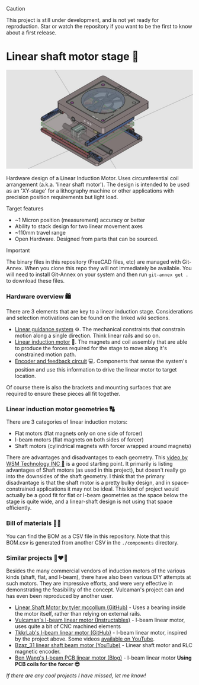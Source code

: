 > [!CAUTION]
>
> This project is still under development, and is not yet ready for reproduction. Star or watch the repository if you want to be the first to know about a first release. 

# Linear shaft motor stage 🧲

![](preview.jpg)

Hardware design of a Linear Induction Motor. Uses circumferential coil arrangement (a.k.a. 'linear shaft motor'). The design is intended to be used as an  'XY-stage' for a lithography machine or other applications with precision position requirements but light load.

Target features

* ~1 Micron position (measurement) accuracy or better
* Ability to stack design for two linear movement axes
* ~110mm travel range
* Open Hardware. Designed from parts that can be sourced.

> [!IMPORTANT]
>
> The binary files in this repository (FreeCAD files, etc) are managed with Git-Annex. When you clone this repo they will not immediately be available. You will need to install Git-Annex on your system and then run `git-annex get .` to download these files.

### Hardware overview 🛍

There are 3 elements that are key to a linear induction stage. Considerations and selection motivations can be found on the linked wiki sections.

* [Linear guidance system](https://github.com/openMLA/linear-shaft-motor/wiki/linear-guidance) ⚙. The mechanical constraints that constrain motion along a single direction. Think linear rails and so on. 
* [Linear induction motor](https://github.com/openMLA/linear-shaft-motor/wiki/induction-motor) 🧲. The magnets and coil assembly that are able to produce the forces required for the stage to move along it's constrained motion path.
* [Encoder and feedback circuit](https://github.com/openMLA/linear-shaft-motor/wiki/encoder-and-feedback) 💻. Components that sense the system's position and use this information to drive the linear motor to target location.

Of course there is also the brackets and mounting surfaces that are required to ensure these pieces all fit together.

### Linear induction motor geometries 🔠

There are 3 categories of linear induction motors:

* Flat motors (flat magnets only on one side of forcer) 
* I-beam motors (flat magnets on both sides of forcer)
* Shaft motors (cylindrical magnets with forcer wrapped around magnets)

There are advantages and disadvantages to each geometry. This [video  by  WSM Technology INC 🎥](https://www.youtube.com/watch?v=Bxs2PFg0luw) is a good starting point. It primarily is listing advantages of Shaft motors (as used in this project), but doesn't really go into the downsides of the shaft geometry. I think that the primary disadvantage is that the shaft motor is a pretty bulky design, and in space-constrained applications it may not be ideal. This kind of project would actually be a good fit for flat or I-beam geometries as the space below the stage is quite wide, and a linear-shaft design is not using that space efficiently.

### Bill of materials 📃💸

You can find the BOM as a CSV file in this repository. Note that this BOM.csv is generated from another CSV in the `./components` directory.

### Similar projects 👨‍❤️‍👨

Besides the many commercial vendors of induction motors of the various kinds (shaft, flat, and I-beam), there have also been various DIY attempts at such motors. They are impressive efforts, and were very effective in demonstrating the feasibility of the concept. Vulcaman's project can and has even been reproduced by another user.

* [Linear Shaft Motor by tyler mccollum (GitHub)](https://github.com/tylermccollum/LinearMotor) - Uses a bearing inside the motor itself, rather than relying on external rails. 
* [Vulcaman's I-beam linear motor (Instructables)](https://www.instructables.com/DIY-IRONLESS-LINEAR-SERVO-MOTOR/) - I-beam linear motor, uses quite a bit of CNC machined elements
* [TkkrLab's I-beam linear motor (GitHub)](https://github.com/TkkrLab/LinearMotor) - I-beam linear motor, inspired by the project above. Some videos [available on YouTube](https://www.youtube.com/watch?v=bwdEMA3n0Z4).
* [Bzaz_31 linear shaft beam motor (YouTube)](https://www.youtube.com/watch?v=-LRr727emjQ) - Linear shaft motor and RLC magnetic encoder.
* [Ben Wang's I-beam PCB linear motor (Blog)](https://benwang.dev/2022/08/09/PCB-Linear-Actuator.html) - I-beam linear motor **Using PCB coils for the forcer 😎**

*If there are any cool projects I have missed, let me know!*